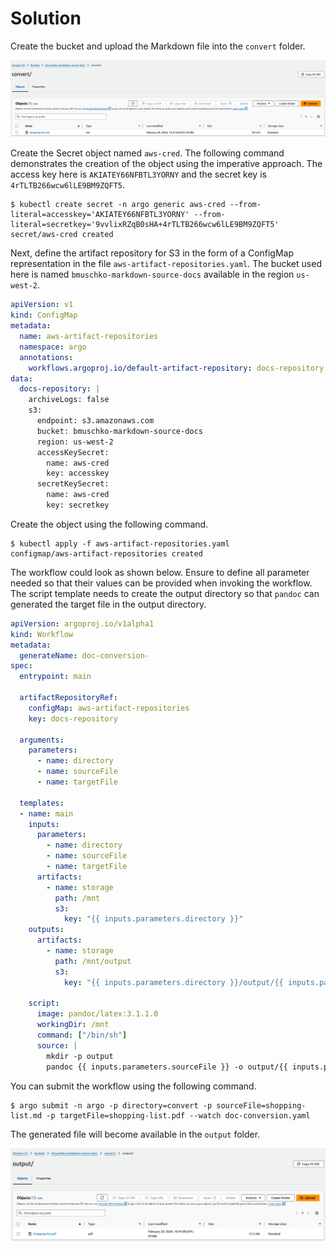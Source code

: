 # Solution

Create the bucket and upload the Markdown file into the `convert` folder.

![s3-original-file](./imgs/s3-original-file.png)

Create the Secret object named `aws-cred`. The following command demonstrates the creation of the object using the imperative approach. The access key here is `AKIATEY66NFBTL3YORNY` and the secret key is `4rTLTB266wcw6lLE9BM9ZQFT5`.

```
$ kubectl create secret -n argo generic aws-cred --from-literal=accesskey='AKIATEY66NFBTL3YORNY' --from-literal=secretkey='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'
secret/aws-cred created
```

Next, define the artifact repository for S3 in the form of a ConfigMap representation in the file `aws-artifact-repositories.yaml`. The bucket used here is named `bmuschko-markdown-source-docs` available in the region `us-west-2`.

```yaml
apiVersion: v1
kind: ConfigMap
metadata:
  name: aws-artifact-repositories
  namespace: argo
  annotations:
    workflows.argoproj.io/default-artifact-repository: docs-repository
data:
  docs-repository: |
    archiveLogs: false
    s3:
      endpoint: s3.amazonaws.com
      bucket: bmuschko-markdown-source-docs
      region: us-west-2
      accessKeySecret:
        name: aws-cred
        key: accesskey
      secretKeySecret:
        name: aws-cred
        key: secretkey
```

Create the object using the following command.

```
$ kubectl apply -f aws-artifact-repositories.yaml
configmap/aws-artifact-repositories created
```

The workflow could look as shown below. Ensure to define all parameter needed so that their values can be provided when invoking the workflow. The script template needs to create the output directory so that `pandoc` can generated the target file in the output directory.

```yaml
apiVersion: argoproj.io/v1alpha1
kind: Workflow
metadata:
  generateName: doc-conversion-
spec:
  entrypoint: main

  artifactRepositoryRef:
    configMap: aws-artifact-repositories
    key: docs-repository

  arguments:
    parameters:
      - name: directory
      - name: sourceFile
      - name: targetFile

  templates:
  - name: main
    inputs:
      parameters:
        - name: directory
        - name: sourceFile
        - name: targetFile
      artifacts:
        - name: storage
          path: /mnt
          s3:
            key: "{{ inputs.parameters.directory }}"
    outputs:
      artifacts:
        - name: storage
          path: /mnt/output
          s3:
            key: "{{ inputs.parameters.directory }}/output/{{ inputs.parameters.targetFile }}"

    script:
      image: pandoc/latex:3.1.1.0
      workingDir: /mnt
      command: ["/bin/sh"]
      source: |
        mkdir -p output
        pandoc {{ inputs.parameters.sourceFile }} -o output/{{ inputs.parameters.targetFile }}
```

You can submit the workflow using the following command.

```
$ argo submit -n argo -p directory=convert -p sourceFile=shopping-list.md -p targetFile=shopping-list.pdf --watch doc-conversion.yaml
```

The generated file will become available in the `output` folder.

![s3-generated-file](./imgs/s3-generated-file.png)
